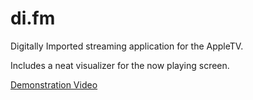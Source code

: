 di.fm
================================================================================

Digitally Imported streaming application for the AppleTV.

Includes a neat visualizer for the now playing screen.

[Demonstration Video](https://youtu.be/t2lLbE6iPK4)

